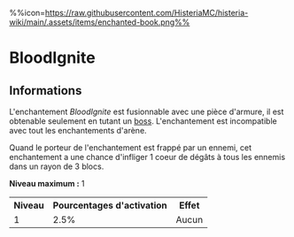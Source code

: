 %%icon=https://raw.githubusercontent.com/HisteriaMC/histeria-wiki/main/.assets/items/enchanted-book.png%%
# BloodIgnite

## Informations
L'enchantement *BloodIgnite* est fusionnable avec une pièce d'armure, il est obtenable seulement en tutant un [boss](https://histeria.fr/wiki/boss). L'enchantement est incompatible avec tout les enchantements d'arène.

Quand le porteur de l'enchantement est frappé par un ennemi, cet enchantement a une chance d'infliger 1 coeur de dégâts à tous les ennemis dans un rayon de 3 blocs.

**Niveau maximum :** 1

<table>
  <tr>
    <th>Niveau</th>
    <th>Pourcentages d'activation</th>
    <th>Effet</th>
  </tr>
  <tr>
    <td>1</td>
    <td>2.5%</td>
    <td>Aucun</td>
  </tr>
</table>
